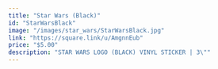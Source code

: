 ```yaml
---
title: "Star Wars (Black)"
id: "StarWarsBlack"
image: "/images/star_wars/StarWarsBlack.jpg"
link: "https://square.link/u/AmgnnEub"
price: "$5.00"
description: "STAR WARS LOGO (BLACK) VINYL STICKER | 3\""
---
```

